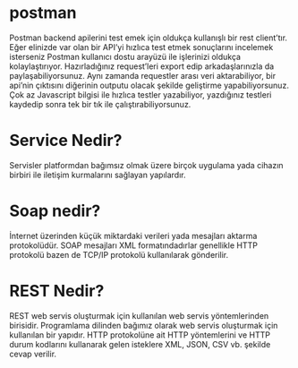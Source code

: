 # postman
<p>Postman backend apilerini test emek için oldukça kullanışlı bir rest client’tır. Eğer elinizde var olan bir API’yi hızlıca test etmek sonuçlarını incelemek isterseniz Postman
kullanıcı dostu arayüzü ile işlerinizi oldukça kolaylaştırıyor. Hazırladığınız request’leri export edip arkadaşlarınızla da paylaşabiliyorsunuz. Aynı zamanda requestler arası veri 
aktarabiliyor, bir api’nin çıktısını diğerinin outputu olacak şekilde geliştirme yapabiliyorsunuz. Çok az Javascript bilgisi ile hızlıca testler yazabiliyor, yazdığınız testleri 
kaydedip sonra tek bir tık ile çalıştırabiliyorsunuz.</p>


<h1>Service Nedir?</h1>
Servisler platformdan bağımsız olmak üzere birçok uygulama yada cihazın birbiri ile iletişim kurmalarını sağlayan yapılardır.

<h1>Soap nedir?</h1>
<p>
İnternet üzerinden küçük miktardaki verileri yada mesajları aktarma protokolüdür.
SOAP mesajları XML formatındadırlar genellikle HTTP protokolü bazen de TCP/IP protokolü kullanılarak gönderilir.

</p>


<h1>REST Nedir?</h1>
<p>
REST web servis oluşturmak için kullanılan web servis yöntemlerinden birisidir.
Programlama dilinden bağımız olarak web servis oluşturmak için kullanılan bir yapıdır.
HTTP protokolüne ait HTTP yöntemlerini ve HTTP durum kodlarını kullanarak gelen isteklere XML, JSON, CSV vb. şekilde cevap verilir.
</p>


